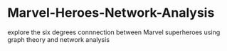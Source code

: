 # Marvel-Heroes-Network-Analysis
explore the six degrees connnection between Marvel superheroes using graph theory and network analysis
